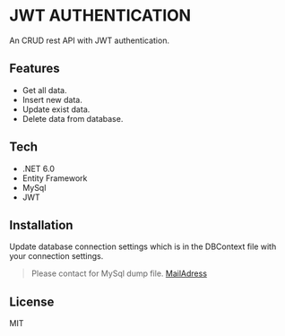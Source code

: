 # JWT AUTHENTICATION

An CRUD rest API with JWT authentication.

## Features
- Get all data.
- Insert new data.
- Update exist data.
- Delete data from database.



## Tech
- .NET 6.0
- Entity Framework
- MySql
- JWT

## Installation
Update database connection settings which is in the DBContext file with your connection settings.

> Please contact for MySql dump file. [MailAdress]


## License

MIT



   [MailAdress]: <mailto:r.tugberkinci@gmail.com>
